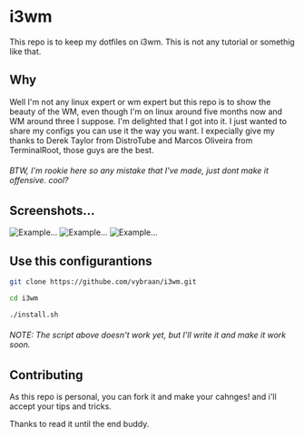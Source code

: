 # i3wm
This repo is to keep my dotfiles on i3wm.  This is not any tutorial or somethig like that.

## Why
Well I'm not any linux expert or wm expert but this repo is to show the beauty of the WM, even though I'm on linux around five months now and WM around three I suppose. I'm delighted that I got into it. I just wanted to share my configs you can use it the way you want. I expecially give my thanks to Derek Taylor from DistroTube and Marcos Oliveira from TerminalRoot, those guys are the best.
###### BTW, I'm rookie here so any mistake that I've made, just dont make it offensive. cool?

## Screenshots...
![Example...](https://raw.githubusercontent.com/vybraan/i3wm/master/pics/1.png)
![Example...](https://raw.githubusercontent.com/vybraan/i3wm/master/pics/2.png)
![Example...](https://raw.githubusercontent.com/vybraan/i3wm/master/pics/1.1.png)
<!--![Example...](https://raw.githubusercontent.com/vybraan/i3wm/master/pics/1.2.png)
[Example...](https://raw.githubusercontent.com/vybraan/i3wm/master/pics/1.3.png)
![Example...](https://raw.githubusercontent.com/vybraan/i3wm/master/pics/1.4.png)-->



## Use this configurantions
```bash
git clone https://githube.com/vybraan/i3wm.git
```
```bash
cd i3wm
```
```bash
./install.sh
```
###### NOTE: The script above doesn't work yet, but I'll write it and make it work soon.

## Contributing 
As this repo is personal, you can fork it and make your cahnges! and i'll accept your tips and tricks. 

Thanks to read it until the end buddy.
